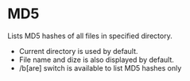 MD5
===

Lists MD5 hashes of all files in specified directory.

- Current directory is used by default.
- File name and dize is also displayed by default.
- /b[are] switch is available to list MD5 hashes only
